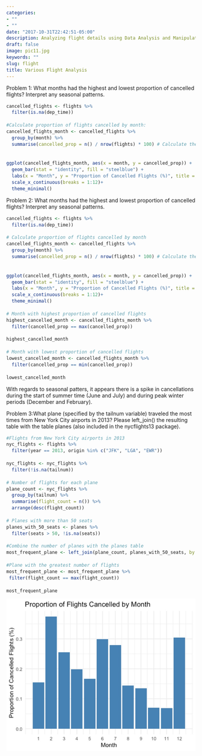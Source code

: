 ```yaml
---
categories:
- ""
- ""
date: "2017-10-31T22:42:51-05:00"
description: Analyzing flight details using Data Analysis and Manipulation
draft: false
image: pic11.jpg
keywords: ""
slug: flight
title: Various Flight Analysis
---
```


Problem 1: What months had the highest and lowest proportion of cancelled flights? Interpret any seasonal patterns.

``` r
cancelled_flights <- flights %>%
  filter(is.na(dep_time))

#Calculate proportion of flights cancelled by month:
cancelled_flights_month <- cancelled_flights %>%
  group_by(month) %>%
  summarise(cancelled_prop = n() / nrow(flights) * 100) # Calculate the ratio of cancelled flights to the total number of flights and multiply by 100 to get percentages


ggplot(cancelled_flights_month, aes(x = month, y = cancelled_prop)) +
  geom_bar(stat = "identity", fill = "steelblue") +
  labs(x = "Month", y = "Proportion of Cancelled Flights (%)", title = "Proportion of Flights Cancelled by Month") +
  scale_x_continuous(breaks = 1:12)+
  theme_minimal()
```

Problem 2: What months had the highest and lowest proportion of cancelled flights? Interpret any seasonal patterns.

``` r
cancelled_flights <- flights %>%
  filter(is.na(dep_time))

# Calculate proportion of flights cancelled by month
cancelled_flights_month <- cancelled_flights %>%
  group_by(month) %>%
  summarise(cancelled_prop = n() / nrow(flights) * 100) # Calculate the ratio of cancelled flights to the total number of flights and multiply by 100 to get percentages


ggplot(cancelled_flights_month, aes(x = month, y = cancelled_prop)) +
  geom_bar(stat = "identity", fill = "steelblue") +
  labs(x = "Month", y = "Proportion of Cancelled Flights (%)", title = "Proportion of Flights Cancelled by Month") +
  scale_x_continuous(breaks = 1:12)+
  theme_minimal()
  
# Month with highest proportion of cancelled flights
highest_cancelled_month <- cancelled_flights_month %>%
  filter(cancelled_prop == max(cancelled_prop))

highest_cancelled_month

# Month with lowest proportion of cancelled flights
lowest_cancelled_month <- cancelled_flights_month %>%
  filter(cancelled_prop == min(cancelled_prop))

lowest_cancelled_month
```

With regards to seasonal patters, it appears there is a spike in cancellations during the start of summer time (June and July) and during peak winter periods (December and February).

Problem 3:What plane (specified by the tailnum variable) traveled the most times from New York City airports in 2013? Please left_join() the resulting table with the table planes (also included in the nycflights13 package).

``` r
#Flights from New York City airports in 2013
nyc_flights <- flights %>%
  filter(year == 2013, origin %in% c("JFK", "LGA", "EWR"))

nyc_flights <- nyc_flights %>%
  filter(!is.na(tailnum))

# Number of flights for each plane
plane_count <- nyc_flights %>%
  group_by(tailnum) %>%
  summarise(flight_count = n()) %>%
  arrange(desc(flight_count))

# Planes with more than 50 seats
planes_with_50_seats <- planes %>%
  filter(seats > 50, !is.na(seats))

#Combine the number of planes with the planes table
most_frequent_plane <- left_join(plane_count, planes_with_50_seats, by = "tailnum")

#Plane with the greatest number of flights
most_frequent_plane <- most_frequent_plane %>%
 filter(flight_count == max(flight_count))

most_frequent_plane
```

![](images/pic16.jpg)
